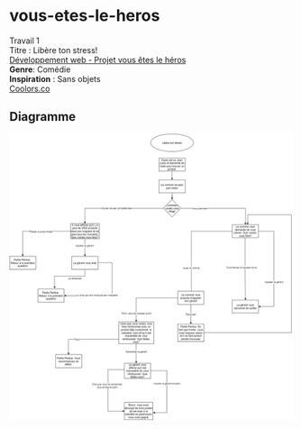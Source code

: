 # vous-etes-le-heros
Travail 1 <br>
Titre : Libère ton stress! <br>
[Développement web - Projet vous êtes le héros](https://github.com/MDLauriers36/vous-etes-le-heros/blob/main/Git/html/index.html)<br>
**Genre**: Comédie <br>
**Inspiration** : Sans objets <br>
[Coolors.co](https://coolors.co/e6b89c-73937e-4d625a-273036-e6b89c)

## Diagramme 
![Diagramme](https://github.com/MDLauriers36/vous-etes-le-heros/blob/main/diagrammeFini.jpg)


